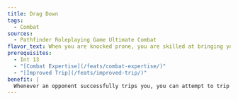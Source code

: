 ```yaml
---
title: Drag Down
tags:
  - Combat
sources:
  - Pathfinder Roleplaying Game Ultimate Combat
flavor_text: When you are knocked prone, you are skilled at bringing your opponent down with you.
prerequisites:
  - Int 13
  - "[Combat Expertise](/feats/combat-expertise/)"
  - "[Improved Trip](/feats/improved-trip/)"
benefit: |
  Whenever an opponent successfully trips you, you can attempt to trip that opponent as an immediate action.
---
```


